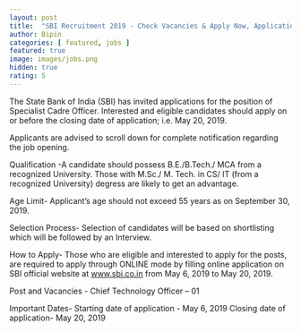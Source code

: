 ```yaml
---
layout: post
title:  "SBI Recruitment 2019 - Check Vacancies & Apply Now, Application Process Ends Soon"
author: Bipin
categories: [ featured, jobs ]
featured: true
image: images/jobs.png
hidden: true
rating: 5
---
```

The State Bank of India (SBI) has invited applications for the position of Specialist Cadre Officer. Interested and eligible candidates should apply on or before the closing date of application; i.e. May 20, 2019.

Applicants are advised to scroll down for complete notification regarding the job opening.

Qualification -A candidate should possess B.E./B.Tech./ MCA from a recognized University. Those with M.Sc./ M. Tech. in CS/ IT (from a recognized University) degress are likely to get an advantage.

Age Limit- Applicant’s age should not exceed 55 years as on September 30, 2019.

Selection Process- Selection of candidates will be based on shortlisting which will be followed by an Interview.

How to Apply- Those who are eligible and interested to apply for the posts, are required to apply through ONLINE mode by filling online application on SBI official website at www.sbi.co.in from May 6, 2019 to May 20, 2019.

Post and Vacancies - Chief Technology Officer – 01

Important Dates-
Starting date of application - May 6, 2019
Closing date of application- May 20, 2019